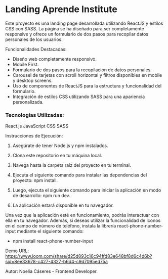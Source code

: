 # Landing Aprende Institute

Este proyecto es una landing page desarrollada utilizando ReactJS y estilos CSS con SASS. La página se ha diseñado para ser completamente responsive y ofrece un formulario de dos pasos para recopilar datos personales de los usuarios.

Funcionalidades Destacadas:

- Diseño web completamente responsivo.
- Mobile First.
- Formulario de dos pasos para la recopilación de datos personales.
- Carousel de tarjetas con scroll horizontal y filtros disponibles en mobile y desktop screens.
- Uso de componentes de ReactJS para la estructura y funcionalidad del formulario.
- Integración de estilos CSS utilizando SASS para una apariencia personalizada.

### Tecnologías Utilizadas:
React.js
JavaScript
CSS
SASS

Instrucciones de Ejecución:

1. Asegúrate de tener Node.js y npm instalados.

2. Clona este repositorio en tu máquina local.

3. Navega hasta la carpeta raíz del proyecto en tu terminal.

4. Ejecuta el siguiente comando para instalar las dependencias del proyecto: npm install.
5. Luego, ejecuta el siguiente comando para iniciar la aplicación en modo de desarrollo: npm run dev.
6. La aplicación estará disponible en tu navegador.

Una vez que la aplicación esté en funcionamiento, podrás interactuar con ella en tu navegador. Además, si deseas utilizar la funcionalidad de iconos en el campo de número de teléfono, instala la librería react-phone-number-input mediante el siguiente comando:

- npm install react-phone-number-input

Demo URL:
https://www.loom.com/share/d25d893c16c94ffd83e648bf8d6c4d6b?sid=8ee33678-c427-4327-b6d4-c9d7095ed75a

Autor:
Noelia Cáseres - Frontend Developer.
